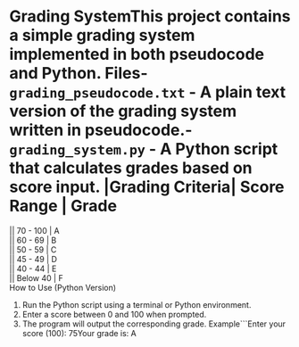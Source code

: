 # Grading SystemThis project contains a simple grading system implemented in both pseudocode and Python. Files- `grading_pseudocode.txt` - A plain text version of the grading system written in pseudocode.- `grading_system.py` - A Python script that calculates grades based on score input. |Grading Criteria| Score Range | Grade 
|| 70 - 100    | A   
|| 60 - 69     | B    
|| 50 - 59     | C    
|| 45 - 49     | D   
|| 40 - 44     | E    
|| Below 40 | F     
 How to Use (Python Version)
1. Run the Python script using a terminal or Python environment.
2. Enter a score between 0 and 100 when prompted.
3. The program will output the corresponding grade. Example```Enter your score (100): 75Your grade is: A
